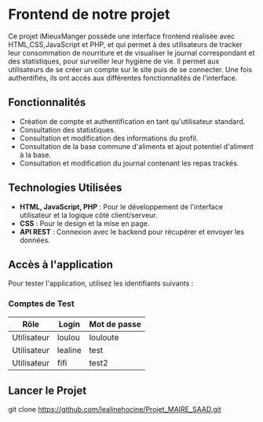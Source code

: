 # Frontend de notre projet
Ce projet iMieuxManger possède une interface frontend réalisée avec HTML,CSS,JavaScript et PHP, et qui permet à des utilisateurs de tracker leur consommation de nourriture et de visualiser le journal correspondant et des statistiques, pour surveiller leur hygiène de vie.
Il permet aux utilisateurs de se créer un compte sur le site puis de se connecter. Une fois authentifiés, ils ont accès aux différentes fonctionnalités de l'interface.

## Fonctionnalités
- Création de compte et authentification en tant qu'utilisateur standard.
- Consultation des statistiques.
- Consultation et modification des informations du profil.
- Consultation de la base commune d'aliments et ajout potentiel d'aliment à la base.
- Consultation et modification du journal contenant les repas trackés.

## Technologies Utilisées
- **HTML, JavaScript, PHP** : Pour le développement de l'interface utilisateur et la logique côté client/serveur.
- **CSS** : Pour le design et la mise en page.
- **API REST** : Connexion avec le backend pour récupérer et envoyer les données.

## Accès à l'application
Pour tester l'application, utilisez les identifiants suivants :

### Comptes de Test

| Rôle         | Login           | Mot de passe |
|--------------|-----------------|--------------|
| Utilisateur  | loulou          | louloute     |
| Utilisateur  | lealine         | test         |
| Utilisateur  | fifi            | test2        |

## Lancer le Projet

git clone https://github.com/lealinehocine/Projet_MAIRE_SAAD.git



